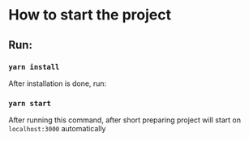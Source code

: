 # How to start the project

## Run:

### `yarn install`

After installation is done, run:

### `yarn start`

After running this command, after short preparing project will start on `localhost:3000` automatically


